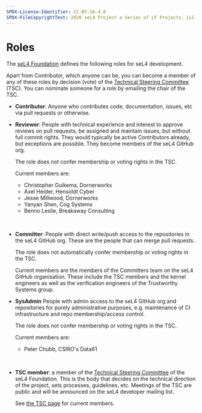 ```yaml
---
SPDX-License-Identifier: CC-BY-SA-4.0
SPDX-FileCopyrightText: 2020 seL4 Project a Series of LF Projects, LLC.
---
```


# Roles

The [seL4 Foundation][1] defines the following roles for seL4 development.

Apart from Contributor, which anyone can be, you can become a member of any of
these roles by decision (vote) of the [Technical Steering Committee][2] (TSC).
You can nominate someone for a role by emailing the chair of the TSC.

- **Contributor**:
    Anyone who contributes code, documentation, issues, etc via pull requests
    or otherwise.

- **Reviewer**:
    People with technical experience and interest to approve reviews on
    pull requests, be assigned and maintain issues, but without full
    commit rights.  They would typically be active Contributors already,
    but exceptions are possible. They become members of the seL4 GitHub
    org.

    The role does not confer membership or voting rights in the TSC.

   Current members are:

  - Christopher Guikema, Dornerworks
  - Axel Heider, Hensoldt Cyber
  - Jesse Millwood, Dornerworks
  - Yanyan Shen, Cog Systems
  - Benno Leslie, Breakaway Consulting

  &nbsp;

- **Committer**:
    People with direct write/push access to the repositories in the
    seL4 GitHub org. These are the people that can merge pull requests.

    The role does not automatically confer membership or voting rights
    in the TSC.

    Current members are the members of the Committers team on the seL4 GitHub
    organisation. These include the TSC members and the kernel engineers as well
    as the verification engineers of the Trustworthy Systems group.

- **SysAdmin**
    People with admin access to the seL4 GitHub org and repositories
    for purely administrative purposes, e.g. maintenance of CI
    infrastructure and repo membership/access control.

    The role does not confer membership or voting rights in the TSC.

   Current members are:

  - Peter Chubb, CSIRO's Data61

  &nbsp;

- **TSC member**:
    a member of the [Technical Steering Committee][2] of the seL4
    Foundation. This is the body that decides on the technical direction
    of the project, sets processes, guidelines, etc. Meetings of the TSC
    are public and will be announced on the seL4 developer mailing list.

   See [the TSC page][2] for current members.

[1]: https://sel4.systems/Foundation/About/
[2]: https://sel4.systems/Foundation/TSC/
